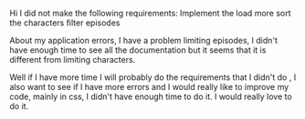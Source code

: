Hi
I did not make the following requirements:
Implement the load more
sort the characters
filter episodes

About my application errors, I have a problem
limiting episodes, I didn't have enough time
to see all the documentation but it seems that it is different from limiting characters.

Well if I have more time I will probably do the requirements that
I didn't do , I also want to see if I have more errors and I would really like to improve my code, mainly in css,
I didn't have enough time to do it. I would really love to do it.
